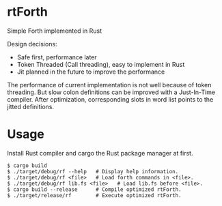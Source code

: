 rtForth
=======

Simple Forth implemented in Rust

Design decisions:

* Safe first, performance later
* Token Threaded (Call threading), easy to implement in Rust
* Jit planned in the future to improve the performance

The performance of current implementation is not well because of token threading.
But slow colon definitions can be improved with a Just-In-Time compiler.
After optimization, corresponding slots in word list points to the jitted definitions.

Usage
=====

Install Rust compiler and cargo the Rust package manager at first.

```
$ cargo build
$ ./target/debug/rf --help   # Display help information.
$ ./target/debug/rf <file>   # Load forth commands in <file>.
$ ./target/debug/rf lib.fs <file>   # Load lib.fs before <file>.
$ cargo build --release      # Compile optimized rtForth.
$ ./target/release/rf        # Execute optimized rtForth.
```

